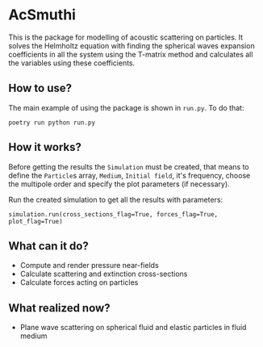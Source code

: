﻿# AcSmuthi
This is the package for modelling of acoustic scattering on 
particles. It solves the Helmholtz equation with finding
the spherical waves expansion coefficients in all the system using the 
T-matrix method and calculates all the variables using these coefficients.


## How to use?
The main example of using the package is shown in `run.py`. To do that:
```commandline
poetry run python run.py
```


## How it works?
Before getting the results the `Simulation` must be created, that means
to define the `Particle`s array, `Medium`, `Initial field`, it's frequency, choose the multipole order and specify the plot 
parameters (if necessary). 

Run the created simulation to get all the results with parameters:
```
simulation.run(cross_sections_flag=True, forces_flag=True, plot_flag=True)
```


## What can it do?
* Compute and render pressure near-fields
* Calculate scattering and extinction cross-sections
* Calculate forces acting on particles

## What realized now?
* Plane wave scattering on spherical fluid and elastic particles in fluid medium


